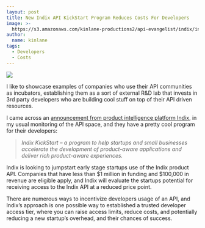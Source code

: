 ```yaml
---
layout: post
title: New Indix API KickStart Program Reduces Costs For Developers
image: >-
  https://s3.amazonaws.com/kinlane-productions2/api-evangelist/indix/indix-logo.png
author:
  name: kinlane
tags:
  - Developers
  - Costs
---
```

[![](https://s3.amazonaws.com/kinlane-productions2/api-evangelist/indix/indix-logo.png)](http://www.indix.com/)

I like to showcase examples of companies who use their API communities as incubators, establishing them as a sort of external R&D lab that invests in 3rd party developers who are building cool stuff on top of their API driven resources.

I came across an [announcement from product intelligence platform Indix](http://www.indix.com/blog/announcing-indix-api-v1-0-kickstart-program), in my usual monitoring of the API space, and they have a pretty cool program for their developers:

> _Indix KickStart – a program to help startups and small businesses accelerate the development of product-aware applications and deliver rich product-aware experiences._

Indix is looking to jumpstart early stage startups use of the Indix product API. Companies that have less than $1 million in funding and $100,000 in revenue are eligible apply, and Indix will evaluate the startups potential for receiving access to the Indix API at a reduced price point.

There are numerous ways to incentivize developers usage of an API, and Indix’s approach is one possible way to established a trusted developer access tier, where you can raise access limits, reduce costs, and potentially reducing a new startup’s overhead, and their chances of success.